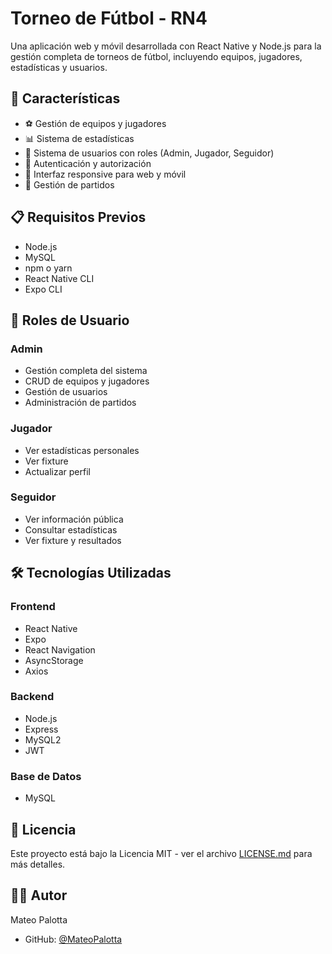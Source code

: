 # Torneo de Fútbol - RN4

Una aplicación web y móvil desarrollada con React Native y Node.js para la gestión completa de torneos de fútbol, incluyendo equipos, jugadores, estadísticas y usuarios.

## 🚀 Características

- ⚽ Gestión de equipos y jugadores
- 📊 Sistema de estadísticas
- 👥 Sistema de usuarios con roles (Admin, Jugador, Seguidor)
- 🔐 Autenticación y autorización
- 📱 Interfaz responsive para web y móvil
- 🎯 Gestión de partidos

## 📋 Requisitos Previos

- Node.js
- MySQL
- npm o yarn
- React Native CLI
- Expo CLI

## 👥 Roles de Usuario

### Admin
- Gestión completa del sistema
- CRUD de equipos y jugadores
- Gestión de usuarios
- Administración de partidos

### Jugador
- Ver estadísticas personales
- Ver fixture
- Actualizar perfil

### Seguidor
- Ver información pública
- Consultar estadísticas
- Ver fixture y resultados

## 🛠️ Tecnologías Utilizadas

### Frontend
- React Native
- Expo
- React Navigation
- AsyncStorage
- Axios

### Backend
- Node.js
- Express
- MySQL2
- JWT

### Base de Datos
- MySQL

## 📝 Licencia

Este proyecto está bajo la Licencia MIT - ver el archivo [LICENSE.md](LICENSE.md) para más detalles.

## 🙋‍♂️ Autor

Mateo Palotta
- GitHub: [@MateoPalotta](https://github.com/MateoPalotta)

